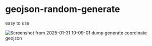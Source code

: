 # geojson-random-generate
easy to use

![Screenshot from 2025-01-31 10-09-01](https://github.com/user-attachments/assets/2d8615ce-f742-4475-a7c0-e4b61108b847)
dump generate coordinate geojson
